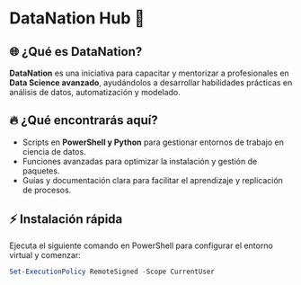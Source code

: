 # DataNation Hub 🚀

## 🌐 ¿Qué es DataNation?
**DataNation** es una iniciativa para capacitar y mentorizar a profesionales en **Data Science avanzado**, ayudándolos a desarrollar habilidades prácticas en análisis de datos, automatización y modelado.

## 🔥 ¿Qué encontrarás aquí?
- Scripts en **PowerShell y Python** para gestionar entornos de trabajo en ciencia de datos.
- Funciones avanzadas para optimizar la instalación y gestión de paquetes.
- Guías y documentación clara para facilitar el aprendizaje y replicación de procesos.

## ⚡️ Instalación rápida
Ejecuta el siguiente comando en PowerShell para configurar el entorno virtual y comenzar:
```powershell
Set-ExecutionPolicy RemoteSigned -Scope CurrentUser
